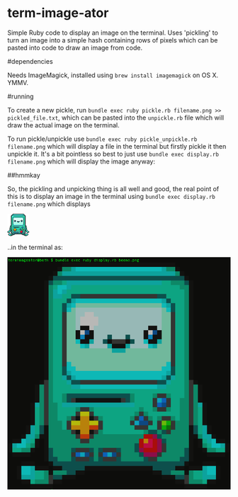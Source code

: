 # term-image-ator

Simple Ruby code to display an image on the terminal. Uses 'pickling' to turn an image into a simple hash containing rows of pixels which can be pasted into code to draw an image from code.

#dependencies

Needs ImageMagick, installed using `brew install imagemagick` on OS X. YMMV.

#running

To create a new pickle, run `bundle exec ruby pickle.rb filename.png >> pickled_file.txt`, which can be pasted into the `unpickle.rb` file which will draw the actual image on the terminal.

To run pickle/unpickle use `bundle exec ruby pickle_unpickle.rb filename.png` which will display a file in the terminal but firstly pickle it then unpickle it. It's a bit pointless so best to just use `bundle exec display.rb filename.png` which will display the image anyway:

##hmmkay

So, the pickling and unpicking thing is all well and good, the real point of this is to display an image in the terminal using `bundle exec display.rb filename.png` which displays

![Input Image](https://raw.githubusercontent.com/betandr/termimageator/master/beemo.png)

..in the terminal as:

![Output Image](https://raw.githubusercontent.com/betandr/termimageator/master/beemo_output.png)